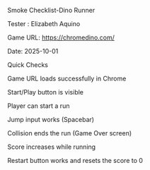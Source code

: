 Smoke Checklist-Dino Runner 

Tester : Elizabeth Aquino

Game URL: https://chromedino.com/

Date: 2025-10-01

Quick Checks

Game URL loads successfully in Chrome

Start/Play button is visible

Player can start a run

Jump input works (Spacebar)

Collision ends the run (Game Over screen)

Score increases while running

Restart button works and resets the score to 0

